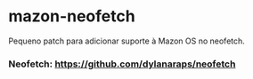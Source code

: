 # mazon-neofetch
Pequeno patch para adicionar suporte à Mazon OS no neofetch.
### Neofetch: https://github.com/dylanaraps/neofetch
